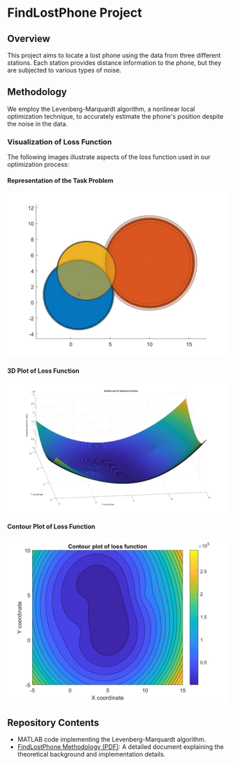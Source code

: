 # FindLostPhone Project

## Overview
This project aims to locate a lost phone using the data from three different stations. Each station provides distance information to the phone, but they are subjected to various types of noise. 

## Methodology
We employ the Levenberg-Marquardt algorithm, a nonlinear local optimization technique, to accurately estimate the phone's position despite the noise in the data.

### Visualization of Loss Function
The following images illustrate aspects of the loss function used in our optimization process:

#### Representation of the Task Problem
![Representation of the Task Problem](docs/circles.jpg)

#### 3D Plot of Loss Function
![3D Plot of Loss Function](docs/3d_plot.jpg)

#### Contour Plot of Loss Function
![Contour Plot of Loss Function](docs/countour_plot.jpg)


## Repository Contents
- MATLAB code implementing the Levenberg-Marquardt algorithm.
- [FindLostPhone Methodology (PDF)](FindLostPhone.pdf): A detailed document explaining the theoretical background and implementation details.
